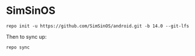 SimSinOS
===========

```
repo init -u https://github.com/SimSinOS/android.git -b 14.0 --git-lfs
```
Then to sync up:
```
repo sync
```
